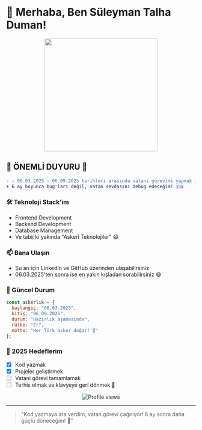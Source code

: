 # 👋 Merhaba, Ben Süleyman Talha Duman!

<div align="center">
  <img src="https://media.giphy.com/media/Nx0rz3jtxtEre/giphy.gif" width="300">
</div>

## 🚨 ÖNEMLİ DUYURU 🚨

```diff
- ⚠️ 06.03.2025 - 06.09.2025 tarihleri arasında vatani görevimi yapmak için klavyeyi bırakıp G3'e sarılacağım! 🎖️
+ 6 ay boyunca bug'ları değil, vatan sevdasını debug edeceğim! 🇹🇷
```

### 🛠️ Teknoloji Stack'im

- Frontend Development
- Backend Development
- Database Management
- Ve tabii ki yakında "Askeri Teknolojiler" 😄

### 📫 Bana Ulaşın

- Şu an için LinkedIn ve GitHub üzerinden ulaşabilirsiniz
- 06.03.2025'ten sonra ise en yakın kışladan sorabilirsiniz 😅

### 💭 Güncel Durum

```javascript
const askerlik = {
  başlangıç: "06.03.2025",
  bitiş: "06.09.2025",
  durum: "Hazırlık aşamasında",
  rütbe: "Er",
  motto: "Her Türk asker doğar! 🎖️"
};
```

### 🎯 2025 Hedeflerim

- [x] Kod yazmak
- [x] Projeler geliştirmek
- [ ] Vatani görevi tamamlamak
- [ ] Terhis olmak ve klavyeye geri dönmek 💪

<div align="center">
  <img src="https://komarev.com/ghpvc/?username=your-github-username" alt="Profile views">
</div>

---
> "Kod yazmaya ara verdim, vatan görevi çağırıyor! 6 ay sonra daha güçlü döneceğim! 💪"

